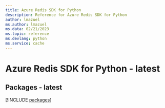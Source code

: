 ```yaml
---
title: Azure Redis SDK for Python
description: Reference for Azure Redis SDK for Python
author: lmazuel
ms.author: lmazuel
ms.data: 02/21/2023
ms.topic: reference
ms.devlang: python
ms.service: cache
---
```

# Azure Redis SDK for Python - latest
## Packages - latest
[!INCLUDE [packages](redis-index.md)]